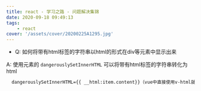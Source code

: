 ```yaml
---
title: react - 学习之路 - 问题解决集锦
date: 2020-09-18 09:49:13
tags:
    - react
cover: '/assets/cover/20200225A1295.jpg'
---
```


* Q: 如何将带有html标签的字符串以html的形式在div等元素中显示出来

 A: 使用元素的 `dangerouslySetInnerHTML` 可以将带有html标签的字符串转化为html
  ~~~html
    dangerouslySetInnerHTML={{ __html:item.content}}（vue中直接使用v-html就可以成功转化）
  ~~~